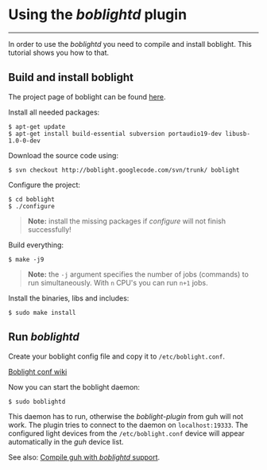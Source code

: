 # Using the *boblightd* plugin
--------------------------------------------

In order to use the *boblightd* you need to compile and install boblight. This tutorial shows you how to that.

## Build and install boblight

The project page of boblight can be found [here](https://code.google.com/p/boblight/). 

Install all needed packages:

    $ apt-get update
    $ apt-get install build-essential subversion portaudio19-dev libusb-1.0-0-dev
    
Download the source code using:

    $ svn checkout http://boblight.googlecode.com/svn/trunk/ boblight

Configure the project:

    $ cd boblight
    $ ./configure
    
> **Note:** install the missing packages if *configure* will not finish successfully!

Build everything:
        
    $ make -j9
    
> **Note:** the `-j` argument specifies the number of jobs (commands) to run simultaneously. With `n` CPU's you can run `n+1` jobs.
    
Install the binaries, libs and includes:
    
    $ sudo make install

## Run *boblightd*    

Create your boblight config file and copy it to `/etc/boblight.conf`.

[Boblight conf wiki](https://code.google.com/p/boblight/wiki/boblightconf)

Now you can start the boblight daemon:

    $ sudo boblightd
    
This daemon has to run, otherwise the *boblight-plugin* from guh will not work. The plugin tries to connect to the daemon on `localhost:19333`. The configured light devices from the `/etc/boblight.conf` device will appear automatically in the *guh* device list. 

See also: [Compile guh with *boblightd* support](https://github.com/guh/guh/wiki/Compile-guh#compile-guh-with-boblightd-support).
